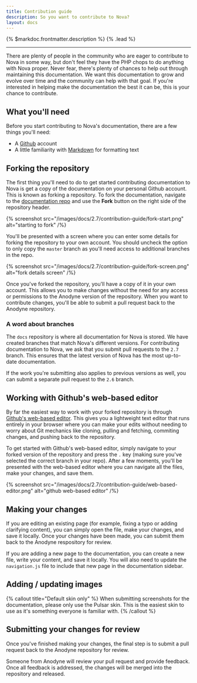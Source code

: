 ```yaml
---
title: Contribution guide
description: So you want to contribute to Nova?
layout: docs
---
```


{% $markdoc.frontmatter.description %} {% .lead %}

---

There are plenty of people in the community who are eager to contribute to Nova in some way, but don't feel they have the PHP chops to do anything with Nova proper. Never fear, there's plenty of chances to help out through maintaining this documentation. We want this documentation to grow and evolve over time and the community can help with that goal. If you're interested in helping make the documentation the best it can be, this is your chance to contribute.

## What you'll need

Before you start contributing to Nova's documentation, there are a few things you'll need:

- A [Github](https://github.com) account
- A little familiarity with [Markdown](https://www.markdownguide.org/) for formatting text

## Forking the repository

The first thing you'll need to do to get started contributing documentation to Nova is get a copy of the documentation on your personal Github account. This is known as forking a repository. To fork the documentation, navigate to the [documentation repo](https://github.com/anodyne/docs) and use the **Fork** button on the right side of the repository header.

{% screenshot src="/images/docs/2.7/contribution-guide/fork-start.png" alt="starting to fork" /%}

You'll be presented with a screen where you can enter some details for forking the repository to your own account. You should uncheck the option to only copy the `master` branch as you'll need access to additional branches in the repo.

{% screenshot src="/images/docs/2.7/contribution-guide/fork-screen.png" alt="fork details screen" /%}

Once you've forked the repository, you'll have a copy of it in your own account. This allows you to make changes without the need for any access or permissions to the Anodyne version of the repository. When you want to contribute changes, you'll be able to submit a pull request back to the Anodyne repository.

### A word about branches

The `docs` repository is where all documentation for Nova is stored. We have created branches that match Nova's different versions. For contributing documentation to Nova, we ask that you submit pull requests to the `2.7` branch. This ensures that the latest version of Nova has the most up-to-date documentation.

If the work you're submitting also applies to previous versions as well, you can submit a separate pull request to the `2.6` branch.

## Working with Github's web-based editor

By far the easiest way to work with your forked repository is through [Github's web-based editor](https://docs.github.com/en/codespaces/the-githubdev-web-based-editor). This gives you a lightweight text editor that runs entirely in your browser where you can make your edits without needing to worry about Git mechanics like cloning, pulling and fetching, commiting changes, and pushing back to the repository.

To get started with Github's web-based editor, simply navigate to your forked version of the repository and press the `.` key (making sure you've selected the correct branch in your repo). After a few moments, you'll be presented with the web-based editor where you can navigate all the files, make your changes, and save them.

{% screenshot src="/images/docs/2.7/contribution-guide/web-based-editor.png" alt="github web-based editor" /%}

## Making your changes

If you are editing an existing page (for example, fixing a typo or adding clarifying content), you can simply open the file, make your changes, and save it locally. Once your changes have been made, you can submit them back to the Anodyne respository for review.

If you are adding a new page to the documentation, you can create a new file, write your content, and save it locally. You will also need to update the `navigation.js` file to include that new page in the documentation sidebar.

## Adding / updating images

{% callout title="Default skin only" %}
When submitting screenshots for the documentation, please only use the Pulsar skin. This is the easiest skin to use as it's something everyone is familiar with.
{% /callout %}

## Submitting your changes for review

Once you've finished making your changes, the final step is to submit a pull request back to the Anodyne repository for review.

Someone from Anodyne will review your pull request and provide feedback. Once all feedback is addressed, the changes will be merged into the repository and released.